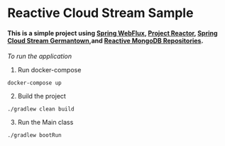 # Reactive Cloud Stream Sample
#### This is a simple project using [Spring WebFlux](https://docs.spring.io/spring/docs/current/spring-framework-reference/web-reactive.html), [Project Reactor](https://projectreactor.io/), [Spring Cloud Stream Germantown](https://cloud.spring.io/spring-cloud-static/spring-cloud-stream/2.2.0.RELEASE/home.html),and [Reactive MongoDB Repositories](https://docs.spring.io/spring-data/mongodb/docs/current/reference/html/#mongo.reactive.repositories).  

*To run the application*

1. Run docker-compose
``` 
docker-compose up
``` 

2. Build the project
``` 
./gradlew clean build 
``` 

3. Run the Main class
``` 
./gradlew bootRun
``` 